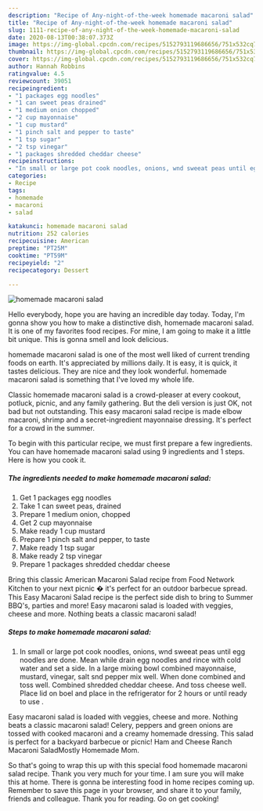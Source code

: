 ```yaml
---
description: "Recipe of Any-night-of-the-week homemade macaroni salad"
title: "Recipe of Any-night-of-the-week homemade macaroni salad"
slug: 1111-recipe-of-any-night-of-the-week-homemade-macaroni-salad
date: 2020-08-13T00:38:07.373Z
image: https://img-global.cpcdn.com/recipes/5152793119686656/751x532cq70/homemade-macaroni-salad-recipe-main-photo.jpg
thumbnail: https://img-global.cpcdn.com/recipes/5152793119686656/751x532cq70/homemade-macaroni-salad-recipe-main-photo.jpg
cover: https://img-global.cpcdn.com/recipes/5152793119686656/751x532cq70/homemade-macaroni-salad-recipe-main-photo.jpg
author: Hannah Robbins
ratingvalue: 4.5
reviewcount: 39051
recipeingredient:
- "1 packages egg noodles"
- "1 can sweet peas drained"
- "1 medium onion chopped"
- "2 cup mayonnaise"
- "1 cup mustard"
- "1 pinch salt and pepper to taste"
- "1 tsp sugar"
- "2 tsp vinegar"
- "1 packages shredded cheddar cheese"
recipeinstructions:
- "In small or large pot cook noodles, onions, wnd sweeat peas until egg noodles are done. Mean while drain egg noodles and rince with cold water and set a side.  In a large mixing bowl combined mayonnaise,  mustard, vinegar,  salt snd pepper mix well. When done combined and toss well. Combined shredded cheddar cheese.  And toss cheese well. Place lid on boel and place in the refrigerator for 2 hours or until ready to use ."
categories:
- Recipe
tags:
- homemade
- macaroni
- salad

katakunci: homemade macaroni salad 
nutrition: 252 calories
recipecuisine: American
preptime: "PT25M"
cooktime: "PT59M"
recipeyield: "2"
recipecategory: Dessert

---
```



![homemade macaroni salad](https://img-global.cpcdn.com/recipes/5152793119686656/751x532cq70/homemade-macaroni-salad-recipe-main-photo.jpg)

Hello everybody, hope you are having an incredible day today. Today, I'm gonna show you how to make a distinctive dish, homemade macaroni salad. It is one of my favorites food recipes. For mine, I am going to make it a little bit unique. This is gonna smell and look delicious.

homemade macaroni salad is one of the most well liked of current trending foods on earth. It's appreciated by millions daily. It is easy, it is quick, it tastes delicious. They are nice and they look wonderful. homemade macaroni salad is something that I've loved my whole life.

Classic homemade macaroni salad is a crowd-pleaser at every cookout, potluck, picnic, and any family gathering. But the deli version is just OK, not bad but not outstanding. This easy macaroni salad recipe is made elbow macaroni, shrimp and a secret-ingredient mayonnaise dressing. It&#39;s perfect for a crowd in the summer.


To begin with this particular recipe, we must first prepare a few ingredients. You can have homemade macaroni salad using 9 ingredients and 1 steps. Here is how you cook it.

<!--inarticleads1-->

##### The ingredients needed to make homemade macaroni salad:

1. Get 1 packages egg noodles
1. Take 1 can sweet peas, drained
1. Prepare 1 medium onion, chopped
1. Get 2 cup mayonnaise
1. Make ready 1 cup mustard
1. Prepare 1 pinch salt and pepper, to taste
1. Make ready 1 tsp sugar
1. Make ready 2 tsp vinegar
1. Prepare 1 packages shredded cheddar cheese


Bring this classic American Macaroni Salad recipe from Food Network Kitchen to your next picnic � it&#39;s perfect for an outdoor barbecue spread. This Easy Macaroni Salad recipe is the perfect side dish to bring to Summer BBQ&#39;s, parties and more! Easy macaroni salad is loaded with veggies, cheese and more. Nothing beats a classic macaroni salad! 

<!--inarticleads2-->

##### Steps to make homemade macaroni salad:

1. In small or large pot cook noodles, onions, wnd sweeat peas until egg noodles are done. Mean while drain egg noodles and rince with cold water and set a side.  In a large mixing bowl combined mayonnaise,  mustard, vinegar,  salt snd pepper mix well. When done combined and toss well. Combined shredded cheddar cheese.  And toss cheese well. Place lid on boel and place in the refrigerator for 2 hours or until ready to use .


Easy macaroni salad is loaded with veggies, cheese and more. Nothing beats a classic macaroni salad! Celery, peppers and green onions are tossed with cooked macaroni and a creamy homemade dressing. This salad is perfect for a backyard barbecue or picnic! Ham and Cheese Ranch Macaroni SaladMostly Homemade Mom. 

So that's going to wrap this up with this special food homemade macaroni salad recipe. Thank you very much for your time. I am sure you will make this at home. There is gonna be interesting food in home recipes coming up. Remember to save this page in your browser, and share it to your family, friends and colleague. Thank you for reading. Go on get cooking!
